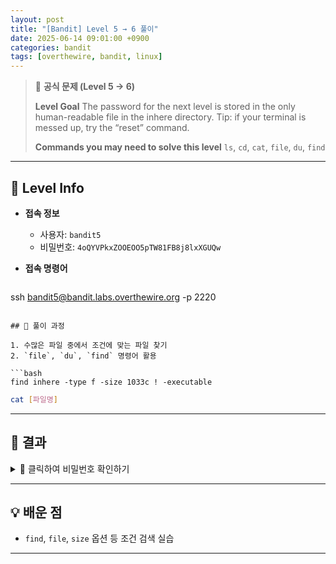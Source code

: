 ```yaml
---
layout: post
title: "[Bandit] Level 5 → 6 풀이"
date: 2025-06-14 09:01:00 +0900
categories: bandit
tags: [overthewire, bandit, linux]
---
```


> 📝 **공식 문제 (Level 5 → 6)**
>
> **Level Goal**
> The password for the next level is stored in the only human-readable file in the inhere directory. Tip: if your terminal is messed up, try the “reset” command.
>
> **Commands you may need to solve this level**
> `ls`, `cd`, `cat`, `file`, `du`, `find`

---

## 🔐 Level Info

- **접속 정보**
  - 사용자: `bandit5`
  - 비밀번호: `4oQYVPkxZOOEOO5pTW81FB8j8lxXGUQw`
  
- **접속 명령어**

  ```bash
ssh bandit5@bandit.labs.overthewire.org -p 2220
  ```

## 🧪 풀이 과정

1. 수많은 파일 중에서 조건에 맞는 파일 찾기
2. `file`, `du`, `find` 명령어 활용

```bash
find inhere -type f -size 1033c ! -executable
```
```bash
cat [파일명]
```


---

## 🎯 결과

<details markdown="1">
<summary>👀 클릭하여 비밀번호 확인하기</summary>

```
HWasnPhtq9AVKe0dmk45nxy20cvUa6EG
```

</details>

---

## 💡 배운 점

- `find`, `file`, `size` 옵션 등 조건 검색 실습

---
